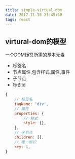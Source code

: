 ```yaml
---
title: simple-virtual-dom
date: 2017-11-18 21:45:30
tags: react
---
```


## virtural-dom的模型
一个DOM标签所需的基本元素
- 标签名
- 节点属性,包含样式,属性,事件
- 子节点
- 标识id
```js
{
    // 标签名
    tagName: 'div',
    // 属性
    properties: {
        // 样式
        style: {},
    },
    // 子节点
    children: [],
    // 唯一标识
    key: 1,
}
```
 